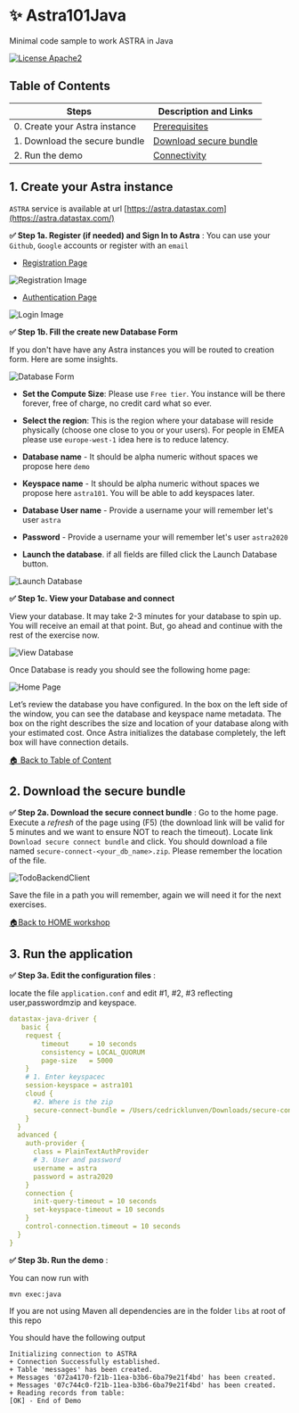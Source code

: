 # ✨ Astra101Java

Minimal code sample to work ASTRA in Java

[![License Apache2](https://img.shields.io/hexpm/l/plug.svg)](http://www.apache.org/licenses/LICENSE-2.0)

## Table of Contents

| Steps | Description and Links
|---|---|
| 0. Create your Astra instance | [Prerequisites](#1-create-your-astra-instance) |
| 1. Download the secure bundle | [Download secure bundle](#2-download-the-secure-bundle) |
| 2. Run the demo | [Connectivity](#3-run-the-application) |


## 1. Create your Astra instance

`ASTRA` service is available at url [https://astra.datastax.com](https://astra.datastax.com/)

**✅ Step 1a. Register (if needed) and Sign In to Astra** : You can use your `Github`, `Google` accounts or register with an `email`

- [Registration Page](https://astra.datastax.com/register)

![Registration Image](images/astra-create-register.png?raw=true)

- [Authentication Page](https://astra.datastax.com/)

![Login Image](images/astra-create-login.png?raw=true)


**✅ Step 1b. Fill the create new Database Form**

If you don't have have any Astra instances you will be routed to creation form. Here are some insights.

![Database Form](images/astra-create-2.png?raw=true)

- **Set the Compute Size**: Please use `Free tier`. You instance will be there forever, free of charge, no credit card what so ever.

- **Select the region**: This is the region where your database will reside physically (choose one close to you or your users). For people in EMEA please use `europe-west-1` idea here is to reduce latency.

- **Database name** - It should be alpha numeric without spaces we propose here `demo`

- **Keyspace name** - It should be alpha numeric without spaces we propose here `astra101`. You will be able to add keyspaces later.

- **Database User name** - Provide a username your will remember let's user `astra`

- **Password** - Provide a username your will remember let's user `astra2020`

- **Launch the database**. if all fields are filled click the Launch Database button.


![Launch Database](images/astra-create-3.png?raw=true)

**✅ Step 1c. View your Database and connect**

View your database. It may take 2-3 minutes for your database to spin up. You will receive an email at that point. But, go ahead and continue with the rest of the exercise now.

![View Database](images/astra-create-4.png?raw=true)

Once Database is ready you should see the following home page:

![Home Page](images/astra-create-5.png?raw=true)

Let’s review the database you have configured. In the box on the left side of the window, you can see the database and keyspace name metadata. The box on the right describes the size and location of your database along with your estimated cost. Once Astra initializes the database completely, the left box will have connection details.

[🏠 Back to Table of Content](#table-of-content)

## 2. Download the secure bundle

**✅ Step 2a. Download the secure connect bundle** : Go to the home page. Execute a _refresh_ of the page using (F5) (the download link will be valid for 5 minutes and we want to ensure NOT to reach the timeout). Locate link `Download secure connect bundle` and click. You should download a file named `secure-connect-<your_db_name>.zip`. Please remember the location of the file.

![TodoBackendClient](images/astra-create-7.png?raw=true)

Save the file in a path you will remember, again we will need it for the next exercises.

[🏠Back to HOME workshop](https://github.com/DataStax-Academy/cassandra-workshop-series)

## 3. Run the application

**✅ Step 3a. Edit the configuration files** : 

locate the file `application.conf` and edit #1, #2, #3 reflecting user,passwordmzip and keyspace.

```yaml
datastax-java-driver {
   basic {
    request {
    	timeout     = 10 seconds
        consistency = LOCAL_QUORUM
        page-size   = 5000
    }
    # 1. Enter keyspacec 
    session-keyspace = astra101
    cloud {
      #2. Where is the zip
      secure-connect-bundle = /Users/cedricklunven/Downloads/secure-connect-astra.zip
    }
  }
  advanced {
    auth-provider {
      class = PlainTextAuthProvider
      # 3. User and password
      username = astra 
      password = astra2020
    }
    connection {
      init-query-timeout = 10 seconds
      set-keyspace-timeout = 10 seconds
    }
    control-connection.timeout = 10 seconds
  }
}
```

**✅ Step 3b. Run the demo** : 

You can now run with 

```
mvn exec:java
```

If you are not using Maven all dependencies are in the folder `libs` at root of this repo

You should have the following output

```
Initializing connection to ASTRA
+ Connection Successfully established.
+ Table 'messages' has been created.
+ Messages '072a4170-f21b-11ea-b3b6-6ba79e21f4bd' has been created.
+ Messages '07c744c0-f21b-11ea-b3b6-6ba79e21f4bd' has been created.
+ Reading records from table:
[OK] - End of Demo
```


